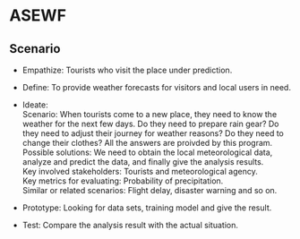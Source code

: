 # ASEWF
## Scenario
* Empathize: Tourists who visit the place under prediction.

* Define: To provide weather forecasts for visitors and local users in need.

* Ideate:  
Scenario: When tourists come to a new place, they need to know the weather for the next few days. Do they need to prepare rain gear? Do they need to adjust their journey for weather reasons?  Do they need to change their clothes? All the answers are proivded by this program.
Possible solutions: We need to obtain the local meteorological data, analyze and predict the data, and finally give the analysis results.  
Key involved stakeholders: Tourists and meteorological agency.  
Key metrics for evaluating: Probability of precipitation.  
Similar or related scenarios: Flight delay, disaster warning and so on.

* Prototype: Looking for data sets, training model and give the result.

* Test: Compare the analysis result with the actual situation.
